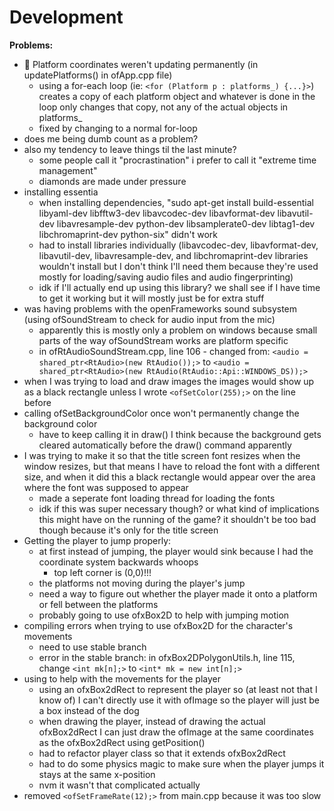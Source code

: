 # Development

**Problems:**
* :poop: Platform coordinates weren't updating permanently (in updatePlatforms() in ofApp.cpp file)
	* using a for-each loop (ie: `<for (Platform p : platforms_) {...}>`) creates a copy of each platform object and whatever is done in the loop only changes that copy, not any of the actual objects in platforms_ 
	* fixed by changing to a normal for-loop
* does me being dumb count as a problem?
* also my tendency to leave things til the last minute?
	* some people call it "procrastination" i prefer to call it "extreme time management"
	* diamonds are made under pressure
* installing essentia 
	* when installing dependencies, "sudo apt-get install build-essential libyaml-dev libfftw3-dev libavcodec-dev libavformat-dev libavutil-dev libavresample-dev python-dev libsamplerate0-dev libtag1-dev libchromaprint-dev python-six" didn't work
	* had to install libraries individually (libavcodec-dev, libavformat-dev, libavutil-dev, libavresample-dev, and libchromaprint-dev libraries wouldn't install but I don't think I'll need them because they're used mostly for loading/saving audio files and audio fingerprinting)
	* idk if I'll actually end up using this library? we shall see if I have time to get it working but it will mostly just be for extra stuff
* was having problems with the openFrameworks sound subsystem (using ofSoundStream to check for audio input from the mic)
	* apparently this is mostly only a problem on windows because small parts of the way ofSoundStream works are platform specific
	* in ofRtAudioSoundStream.cpp, line 106 - changed from:
  `<audio = shared_ptr<RtAudio>(new RtAudio());>` to `<audio = shared_ptr<RtAudio>(new RtAudio(RtAudio::Api::WINDOWS_DS));>`
* when I was trying to load and draw images the images would show up as a black rectangle unless I wrote `<ofSetColor(255);>` on the line before
* calling ofSetBackgroundColor once won't permanently change the background color
	* have to keep calling it in draw() I think because the background gets cleared automatically before the draw() command apparently
* I was trying to make it so that the title screen font resizes when the window resizes, but that means I have to reload the font with a different size, and when it did this a black rectangle would appear over the area where the font was supposed to appear
	* made a seperate font loading thread for loading the fonts
	* idk if this was super necessary though? or what kind of implications this might have on the running of the game? it shouldn't be too bad though because it's only for the title screen
* Getting the player to jump properly:
	* at first instead of jumping, the player would sink because I had the coordinate system backwards whoops
		* top left corner is (0,0)!!!
	* the platforms not moving during the player's jump
	* need a way to figure out whether the player made it onto a platform or fell between the platforms
	* probably going to use ofxBox2D to help with jumping motion
* compiling errors when trying to use ofxBox2D for the character's movements
	* need to use stable branch
	* error in the stable branch: in ofxBox2DPolygonUtils.h, line 115, change `<int mk[n];>` to `<int* mk = new int[n];>`
* using to help with the movements for the player
	* using an ofxBox2dRect to represent the player so (at least not that I know of) I can't directly use it with ofImage so the player will just be a box instead of the dog
	* when drawing the player, instead of drawing the actual ofxBox2dRect I can just draw the ofImage at the same coordinates as the ofxBox2dRect using getPosition()
	* had to refactor player class so that it extends ofxBox2dRect
	* had to do some physics magic to make sure when the player jumps it stays at the same x-position
	* nvm it wasn't that complicated actually
* removed `<ofSetFrameRate(12);>` from main.cpp because it was too slow